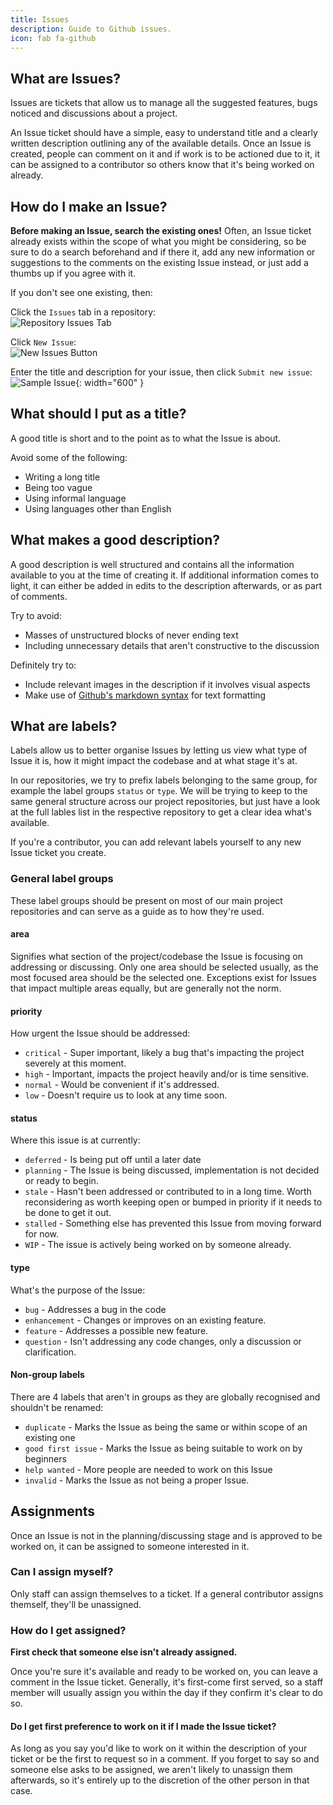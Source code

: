 ```yaml
---
title: Issues
description: Guide to Github issues.
icon: fab fa-github
---
```


## What are Issues?

Issues are tickets that allow us to manage all the suggested features, bugs noticed and discussions about a project.

An Issue ticket should have a simple, easy to understand title and a clearly written description outlining any of the available details.
Once an Issue is created, people can comment on it and if work is to be actioned due to it, it can be assigned to a contributor so others know that it's being worked on already.

## How do I make an Issue?

**Before making an Issue, search the existing ones!**
Often, an Issue ticket already exists within the scope of what you might be considering, so be sure to do a search beforehand and if there it, add any new information or suggestions to the comments on the existing Issue instead, or just add a thumbs up if you agree with it.

If you don't see one existing, then:

Click the `Issues` tab in a repository:  
![Repository Issues Tab](/static/images/content/contributing/github_issues_tab.webp)

Click `New Issue`:  
![New Issues Button](/static/images/content/contributing/github_new_issue.webp)

Enter the title and description for your issue, then click `Submit new issue`:  
![Sample Issue](/static/images/content/contributing/github_sample_issue.webp){: width="600" }

## What should I put as a title?

A good title is short and to the point as to what the Issue is about.

Avoid some of the following:

- Writing a long title
- Being too vague
- Using informal language
- Using languages other than English

## What makes a good description?

A good description is well structured and contains all the information available to you at the time of creating it. If additional information comes to light, it can either be added in edits to the description afterwards, or as part of comments.

Try to avoid:

- Masses of unstructured blocks of never ending text
- Including unnecessary details that aren't constructive to the discussion

Definitely try to:

- Include relevant images in the description if it involves visual aspects
- Make use of [Github's markdown syntax](https://help.github.com/en/github/writing-on-github/basic-writing-and-formatting-syntax) for text formatting

## What are labels?

Labels allow us to better organise Issues by letting us view what type of Issue it is, how it might impact the codebase and at what stage it's at.

In our repositories, we try to prefix labels belonging to the same group, for example the label groups `status` or `type`.  We will be trying to keep to the same general structure across our project repositories, but just have a look at the full lables list in the respective repository to get a clear idea what's available.

If you're a contributor, you can add relevant labels yourself to any new Issue ticket you create.

### General label groups

These label groups should be present on most of our main project repositories and can serve as a guide as to how they're used.

#### area
Signifies what section of the project/codebase the Issue is focusing on addressing or discussing. Only one area should be selected usually, as the most focused area should be the selected one. Exceptions exist for Issues that impact multiple areas equally, but are generally not the norm.

#### priority
How urgent the Issue should be addressed:

- `critical` - Super important, likely a bug that's impacting the project severely at this moment.
- `high` - Important, impacts the project heavily and/or is time sensitive.
- `normal` - Would be convenient if it's addressed.
- `low` - Doesn't require us to look at any time soon.

#### status
Where this issue is at currently:

- `deferred` - Is being put off until a later date
- `planning` - The Issue is being discussed, implementation is not decided or ready to begin.
- `stale` - Hasn't been addressed or contributed to in a long time. Worth reconsidering as worth keeping open or bumped in priority if it needs to be done to get it out.
- `stalled` - Something else has prevented this Issue from moving forward for now.
- `WIP` - The issue is actively being worked on by someone already.

#### type
What's the purpose of the Issue:

- `bug` - Addresses a bug in the code
- `enhancement` - Changes or improves on an existing feature.
- `feature` - Addresses a possible new feature.
- `question` - Isn't addressing any code changes, only a discussion or clarification.

#### Non-group labels
There are 4 labels that aren't in groups as they are globally recognised and shouldn't be renamed:

- `duplicate` - Marks the Issue as being the same or within scope of an existing one
- `good first issue` - Marks the Issue as being suitable to work on by beginners
- `help wanted` - More people are needed to work on this Issue
- `invalid` - Marks the Issue as not being a proper Issue.

## Assignments

Once an Issue is not in the planning/discussing stage and is approved to be worked on, it can be assigned to someone interested in it.

### Can I assign myself?

Only staff can assign themselves to a ticket.
If a general contributor assigns themself, they'll be unassigned.

### How do I get assigned?

**First check that someone else isn't already assigned.**

Once you're sure it's available and ready to be worked on, you can leave a comment in the Issue ticket.
Generally, it's first-come first served, so a staff member will usually assign you within the day if they confirm it's clear to do so.

#### Do I get first preference to work on it if I made the Issue ticket?
As long as you say you'd like to work on it within the description of your ticket or be the first to request so in a comment.
If you forget to say so and someone else asks to be assigned, we aren't likely to unassign them afterwards, so it's entirely up to the discretion of the other person in that case.
